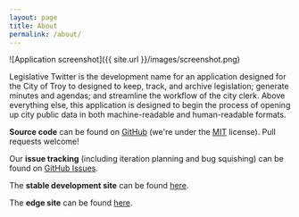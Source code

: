 ```yaml
---
layout: page
title: About
permalink: /about/
---
```


![Application screenshot]({{ site.url }}/images/screenshot.png)


Legislative Twitter is the development name for an application designed for the
City of Troy to designed to keep, track, and archive legislation; generate minutes
and agendas; and streamline the workflow of the city clerk. Above everything
else, this application is designed to begin the process of opening up city public
data in both machine-readable and human-readable formats.



**Source code** can be found on [GitHub](http://github.com/leesharma/legislative-twitter) (we're under the [MIT](http://opensource.org/licenses/MIT) license). Pull requests welcome!

Our **issue tracking** (including iteration planning and bug squishing) can be found on [GitHub Issues](https://github.com/leesharma/legislative_twitter/issues).

The **stable development site** can be found [here](http://legislative-twitter.herokuapp.com).

The **edge site** can be found [here](http://legislative-twitter-dev.herokuapp.com).
